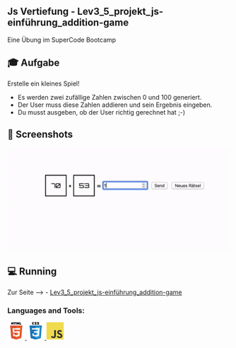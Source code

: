 ## Js Vertiefung - Lev3_5_projekt_js-einführung_addition-game

Eine Übung im SuperCode Bootcamp

## 🎓 Aufgabe

Erstelle ein kleines Spiel!

- Es werden zwei zufällige Zahlen zwischen 0 und 100 generiert.
- Der User muss diese Zahlen addieren und sein Ergebnis eingeben.
- Du musst ausgeben, ob der User richtig gerechnet hat ;-)

## 📸 Screenshots

![App Screenshot](assets/img/screen.gif)

## 💻 Running

Zur Seite —> - [Lev3_5_projekt_js-einführung_addition-game](https://mukkez.github.io/Bootcamp/tasks/Day_52/Lev3_5_projekt_js-einführung_addition-game/)

<p align="left">
</p>

<h3 align="left">Languages and Tools:</h3>
<p align="left"> <a href="https://www.w3schools.com/html/" target="_blank" rel="noreferrer"> <img src="https://raw.githubusercontent.com/devicons/devicon/master/icons/html5/html5-original-wordmark.svg" alt="html5" width="40" height="40"/> </a>
<a href="https://www.w3schools.com/css/" target="_blank" rel="noreferrer"> <img src="https://raw.githubusercontent.com/devicons/devicon/master/icons/css3/css3-original-wordmark.svg" alt="css3" width="40" height="40"/> </a> 
<a href="https://www.w3schools.com/css/" target="_blank" rel="noreferrer"> <img src="https://raw.githubusercontent.com/devicons/devicon/master/icons/javascript/javascript-original.svg" alt="css3" width="40" height="40"/> </a> </p>
